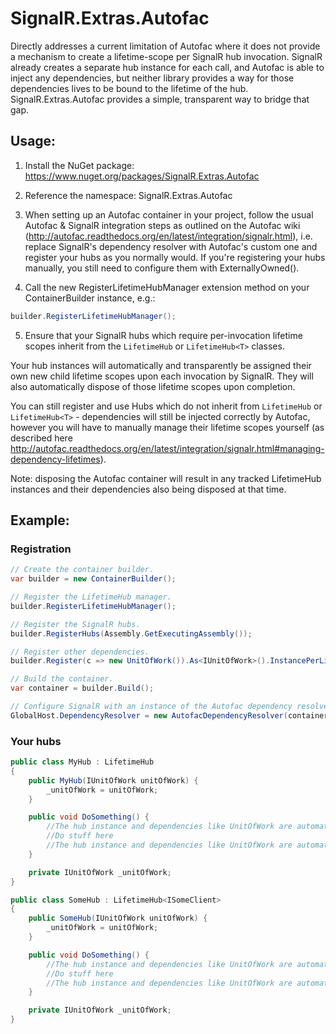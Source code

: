 # SignalR.Extras.Autofac

Directly addresses a current limitation of Autofac where it does not provide a mechanism to create a lifetime-scope per SignalR hub invocation. SignalR already creates a separate hub instance for each call, and Autofac is able to inject any dependencies, but neither library provides a way for those dependencies lives to be bound to the lifetime of the hub. SignalR.Extras.Autofac provides a simple, transparent way to bridge that gap.

## Usage:

1. Install the NuGet package: https://www.nuget.org/packages/SignalR.Extras.Autofac

2. Reference the namespace: SignalR.Extras.Autofac

3. When setting up an Autofac container in your project, follow the usual Autofac & SignalR integration steps as outlined on the Autofac wiki (http://autofac.readthedocs.org/en/latest/integration/signalr.html), i.e. replace SignalR's dependency resolver with Autofac's custom one and register your hubs as you normally would. If you're registering your hubs manually, you still need to configure them with ExternallyOwned().

4. Call the new RegisterLifetimeHubManager extension method on your ContainerBuilder instance, e.g.:

  ```C#
  builder.RegisterLifetimeHubManager();
  ```

5. Ensure that your SignalR hubs which require per-invocation lifetime scopes inherit from the `LifetimeHub` or `LifetimeHub<T>` classes.

Your hub instances will automatically and transparently be assigned their own new child lifetime scopes upon each invocation by SignalR. They will also automatically dispose of those lifetime scopes upon completion.

You can still register and use Hubs which do not inherit from `LifetimeHub` or `LifetimeHub<T>` - dependencies will still be injected correctly by Autofac, however you will have to manually manage their lifetime scopes yourself (as described here http://autofac.readthedocs.org/en/latest/integration/signalr.html#managing-dependency-lifetimes).

Note: disposing the Autofac container will result in any tracked LifetimeHub instances and their dependencies also being disposed at that time.

## Example:

### Registration

```C#
// Create the container builder.
var builder = new ContainerBuilder();

// Register the LifetimeHub manager.
builder.RegisterLifetimeHubManager();

// Register the SignalR hubs.
builder.RegisterHubs(Assembly.GetExecutingAssembly());

// Register other dependencies.
builder.Register(c => new UnitOfWork()).As<IUnitOfWork>().InstancePerLifetimeScope();

// Build the container.
var container = builder.Build();

// Configure SignalR with an instance of the Autofac dependency resolver.
GlobalHost.DependencyResolver = new AutofacDependencyResolver(container);
```

### Your hubs

```C#
public class MyHub : LifetimeHub
{
    public MyHub(IUnitOfWork unitOfWork) {
        _unitOfWork = unitOfWork;
    }

    public void DoSomething() {
        //The hub instance and dependencies like UnitOfWork are automatically created prior to SignalR invoking this method
        //Do stuff here
        //The hub instance and dependencies like UnitOfWork are automatically destroyed after SignalR has invoked this method
    }

    private IUnitOfWork _unitOfWork;
}

public class SomeHub : LifetimeHub<ISomeClient>
{
    public SomeHub(IUnitOfWork unitOfWork) {
        _unitOfWork = unitOfWork;
    }

    public void DoSomething() {
        //The hub instance and dependencies like UnitOfWork are automatically created prior to SignalR invoking this method
        //Do stuff here
        //The hub instance and dependencies like UnitOfWork are automatically destroyed after SignalR has invoked this method
    }

    private IUnitOfWork _unitOfWork;
}
```
